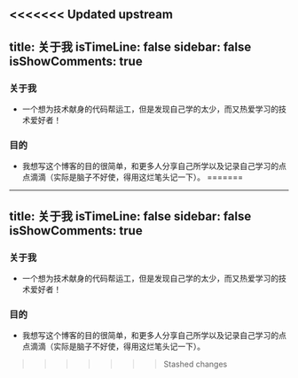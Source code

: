 <<<<<<< Updated upstream
---
title: 关于我
isTimeLine: false
sidebar: false
isShowComments: true
---

### 关于我

- 一个想为技术献身的代码帮运工，但是发现自己学的太少，而又热爱学习的技术爱好者！

### 目的

- 我想写这个博客的目的很简单，和更多人分享自己所学以及记录自己学习的点点滴滴（实际是脑子不好使，得用这烂笔头记一下）。
=======
---
title: 关于我
isTimeLine: false
sidebar: false
isShowComments: true
---

### 关于我

- 一个想为技术献身的代码帮运工，但是发现自己学的太少，而又热爱学习的技术爱好者！

### 目的

- 我想写这个博客的目的很简单，和更多人分享自己所学以及记录自己学习的点点滴滴（实际是脑子不好使，得用这烂笔头记一下）。
>>>>>>> Stashed changes
